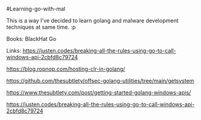 #Learning-go-with-mal

This is a way I've decided to learn golang and malware development techniques at same time. :p

Books:
BlackHat Go

Links:
https://justen.codes/breaking-all-the-rules-using-go-to-call-windows-api-2cbfd8c79724

https://blog.ropnop.com/hosting-clr-in-golang/

https://github.com/thesubtlety/offsec-golang-utilities/tree/main/getsystem

https://www.thesubtlety.com/post/getting-started-golang-windows-apis/

https://justen.codes/breaking-all-the-rules-using-go-to-call-windows-api-2cbfd8c79724



